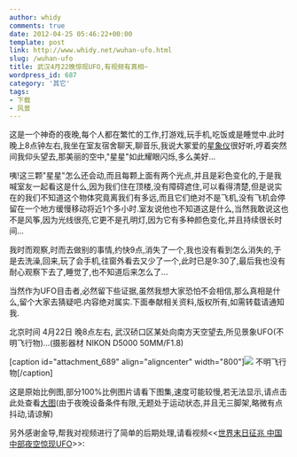 ```yaml
---
author: whidy
comments: true
date: 2012-04-25 05:46:22+00:00
template: post
link: http://www.whidy.net/wuhan-ufo.html
slug: /wuhan-ufo
title: 武汉4月22晚惊现UFO,有视频有真相~
wordpress_id: 687
category: '其它'
tags:
- 下载
- 风景
---
```


这是一个神奇的夜晚,每个人都在繁忙的工作,打游戏,玩手机,吃饭或是睡觉中.此时晚上8点钟左右,我坐在室友宿舍聊天,聊音乐,我说大冢爱的[星象仪](/ai-otsuka-chinese-edition.html)很好听,哼着突然间我仰头望去,那美丽的空中,"星星"如此耀眼闪烁,多么美好...

咦!这三颗"星星"怎么还会动,而且每颗上面有两个光点,并且是彩色变化的,于是我喊室友一起看这是什么,因为我们住在顶楼,没有障碍遮住,可以看得清楚,但是说实在的我们不知道这个物体究竟离我们有多远,而且它们绝对不是飞机,没有飞机会停留在一个地方缓慢移动将近1个多小时.室友说他也不知道这是什么,当然我敢说这也不是风筝,因为光线很亮,它更不是孔明灯,因为它有多种颜色变化,并且持续很长时间...

我时而观察,时而去做别的事情,约快9点,消失了一个,我也没有看到怎么消失的,于是去洗澡,回来,玩了会手机,往窗外看去又少了一个,此时已是9:30了,最后我也没有耐心观察下去了,睡觉了,也不知道后来怎么了...

当然作为UFO目击者,必然留下些证据,虽然我想大家恐怕不会相信,那么真相是什么,留个大家去猜疑吧.内容绝对属实.下面奉献相关资料,版权所有,如需转载请通知我.

北京时间 4月22日 晚8点左右, 武汉硚口区某处向南方天空望去,所见景象UFO(不明飞行物)...(摄影器材 NIKON D5000 50MM/F1.8)

[caption id="attachment_689" align="aligncenter" width="800"][![](/wp-content/uploads/2012/04/ufo-01.jpg)](/wp-content/uploads/2012/04/ufo-01.jpg) 不明飞行物[/caption]

这是原始比例图,部分100%比例图片请看下图集,速度可能较慢,若无法显示,请点击此处查看[大图](https://skydrive.live.com/redir.aspx?cid=6bac6bd5babf7270&resid=6BAC6BD5BABF7270!269&parid=6BAC6BD5BABF7270!252)(由于夜晚设备条件有限,无题处于运动状态,并且无三脚架,略微有点抖动,请谅解)



另外感谢金导,帮我对视频进行了简单的后期处理,请看视频<<[世界末日征兆 中国中部夜空惊现UFO](http://v.youku.com/v_show/id_XMzg2NzQwNDEy.html)>>:<!-- more -->


